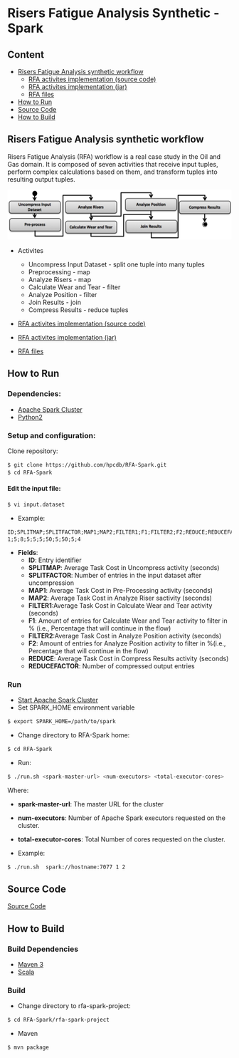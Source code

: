 # Risers Fatigue Analysis Synthetic - Spark
## Content
- [Risers Fatigue Analysis synthetic workflow](#risers-fatigue-analysis-synthetic-workflow)
     - [RFA activites implementation (source code)](rfa-synthetic/rfa-activities)
     - [RFA activites implementation (jar)](rfa-synthetic/rfa-activities/bin)
     - [RFA files](rfa-synthetic/files)
- [How to Run](#how-to-run)
- [Source Code](rfa-spark-project)
- [How to Build](#how-to-build)

## Risers Fatigue Analysis synthetic workflow
Risers Fatigue Analysis (RFA) workflow is a real case study in the Oil and Gas domain. It is composed of seven activities that receive input tuples, perform complex calculations based on them, and transform tuples into resulting output tuples.

![alt text](rfa-synthetic/rfa-image.png "Risers Fatigue Analysis workflow")
- Activites
     - Uncompress Input Dataset - split one tuple into many tuples
     - Preprocessing - map
     - Analyze Risers - map
     - Calculate Wear and Tear - filter
     - Analyze Position - filter
     - Join Results - join
     - Compress Results - reduce tuples

- [RFA activites implementation (source code)](rfa-synthetic/rfa-activities)
- [RFA activites implementation (jar)](rfa-synthetic/rfa-activities/bin)
- [RFA files](rfa-synthetic/files)

## How to Run
### Dependencies:
- [Apache Spark Cluster](https://spark.apache.org/docs/latest/cluster-overview.html)
- [Python2](https://www.python.org/downloads/)

### Setup and configuration:
Clone repository:
```sh
$ git clone https://github.com/hpcdb/RFA-Spark.git
$ cd RFA-Spark
```
#### Edit the input file:
```sh
$ vi input.dataset
```
- Example:
```csv
ID;SPLITMAP;SPLITFACTOR;MAP1;MAP2;FILTER1;F1;FILTER2;F2;REDUCE;REDUCEFACTOR
1;5;8;5;5;5;50;5;50;5;4
```
- **Fields**:
     - **ID**: Entry identifier
     - **SPLITMAP**: Average Task Cost in Uncompress activity (seconds)
     - **SPLITFACTOR**: Number of entries in the input dataset after uncompression
     - **MAP1**: Average Task Cost in Pre-Processing activity (seconds)
     - **MAP2**: Average Task Cost in Analyze Riser sactivity (seconds)
     - **FILTER1**:Average Task Cost in Calculate Wear and Tear activity (seconds)
     - **F1**: Amount of entries for Calculate Wear and Tear activity to filter in % (i.e., Percentage that will continue in the flow)
     - **FILTER2**:Average Task Cost in Analyze Position activity (seconds)
     - **F2**: Amount of entries for Analyze Position activity to filter in %(i.e., Percentage that will continue in the flow)
     - **REDUCE**: Average Task Cost in Compress Results activity (seconds)
     - **REDUCEFACTOR**:  Number of compressed output entries

### Run
- [Start Apache Spark Cluster](https://spark.apache.org/docs/latest/cluster-overview.html)
- Set SPARK_HOME environment variable
```sh
$ export SPARK_HOME=/path/to/spark
```
- Change directory to RFA-Spark home:
```sh
$ cd RFA-Spark
```
- Run:
```sh
$ ./run.sh <spark-master-url> <num-executors> <total-executor-cores>
```
Where:
   - **spark-master-url**: The master URL for the cluster
   - **num-executors**: Number of Apache Spark executors requested on the cluster.
   - **total-executor-cores**: Total Number of cores requested on the cluster.

- Example:
```sh
$ ./run.sh  spark://hostname:7077 1 2
```
## Source Code
[Source Code](rfa-spark-project)

## How to Build
### Build Dependencies
- [Maven 3](http://maven.apache.org)
- [Scala](http://www.scala-lang.org/)

### Build
- Change directory to rfa-spark-project:
```sh
$ cd RFA-Spark/rfa-spark-project
```
- Maven
```sh
$ mvn package
```
